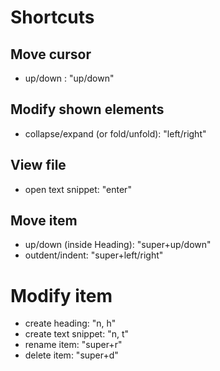 # Shortcuts

## Move cursor
- up/down : "up/down"

## Modify shown elements
- collapse/expand (or fold/unfold): "left/right"

## View file
- open text snippet: "enter"

## Move item
- up/down (inside Heading): "super+up/down"
- outdent/indent: "super+left/right"

# Modify item
- create heading: "n, h"
- create text snippet: "n, t"
- rename item: "super+r"
- delete item: "super+d"
